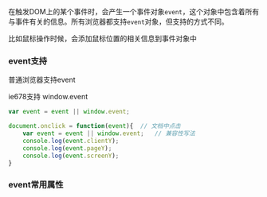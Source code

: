 在触发DOM上的某个事件时，会产生一个事件对象`event`，这个对象中包含着所有与事件有关的信息。所有浏览器都支持`event`对象，但支持的方式不同。 

比如鼠标操作时候，会添加鼠标位置的相关信息到事件对象中

### event支持
普通浏览器支持event

ie678支持 window.event

```js
var event = event || window.event;
```

```js
document.onclick = function(event){  // 文档中点击
    var event = event || window.event;   // 兼容性写法
    console.log(event.clientY);
    console.log(event.pageY);
    console.log(event.screenY);
}
```

### event常用属性